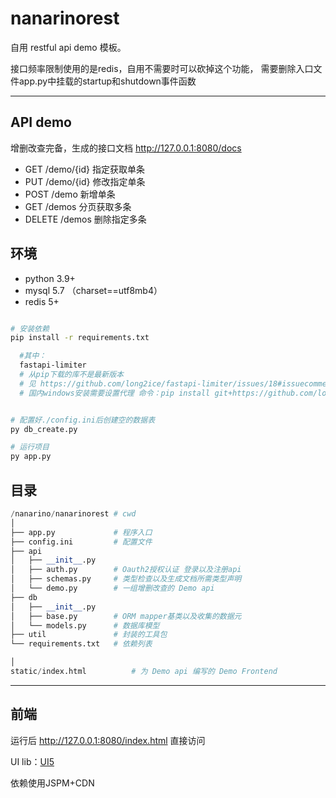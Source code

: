 # nanarinorest

自用 restful api demo 模板。

接口频率限制使用的是redis，自用不需要时可以砍掉这个功能， 需要删除入口文件app.py中挂载的startup和shutdown事件函数

---



## API demo

增删改查完备，生成的接口文档 http://127.0.0.1:8080/docs

- GET    /demo/{id}    指定获取单条
- PUT    /demo/{id}    修改指定单条
- POST    /demo    新增单条
- GET    /demos    分页获取多条
- DELETE    /demos    删除指定多条



## 环境

- python 3.9+
- mysql 5.7 （charset==utf8mb4）
- redis 5+

```bash

# 安装依赖
pip install -r requirements.txt

  #其中：
  fastapi-limiter
  # 从pip下载的库不是最新版本
  # 见 https://github.com/long2ice/fastapi-limiter/issues/18#issuecomment-955888999
  # 国内windows安装需要设置代理 命令：pip install git+https://github.com/long2ice/fastapi-limiter.git --proxy="https://127.0.0.1:7890" --user


# 配置好./config.ini后创建空的数据表
py db_create.py

# 运行项目
py app.py

```


## 目录

```python
/nanarino/nanarinorest # cwd
│
├── app.py             # 程序入口
├── config.ini         # 配置文件
├── api
│   ├── __init__.py
│   ├── auth.py        # Oauth2授权认证 登录以及注册api
│   ├── schemas.py     # 类型检查以及生成文档所需类型声明
│   └── demo.py        # 一组增删改查的 Demo api
├── db
│   ├── __init__.py
│   ├── base.py        # ORM mapper基类以及收集的数据元
│   └── models.py      # 数据库模型
├── util               # 封装的工具包
└── requirements.txt   # 依赖列表

│
static/index.html          # 为 Demo api 编写的 Demo Frontend

```


---


## 前端

运行后 http://127.0.0.1:8080/index.html 直接访问

UI lib：[UI5](https://sap.github.io/ui5-webcomponents/)

依赖使用JSPM+CDN